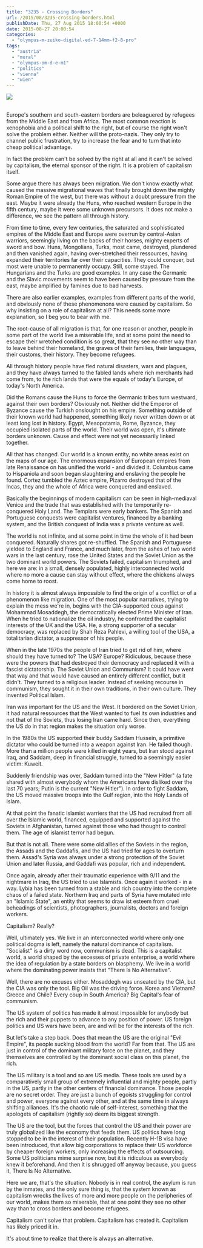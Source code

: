 ```yaml
---
title: "3235 - Crossing Borders"
url: /2015/08/3235-crossing-borders.html
publishDate: Thu, 27 Aug 2015 18:00:54 +0000
date: 2015-08-27 20:00:54
categories: 
  - "olympus-m-zuiko-digital-ed-7-14mm-f2-8-pro"
tags: 
  - "austria"
  - "mural"
  - "olympus-om-d-e-m1"
  - "politics"
  - "vienna"
  - "wien"
---
```

<div class="container">
<div class="center"><a target="_blank" href="https://d25zfm9zpd7gm5.cloudfront.net/1200x1200/2015/20150705_140310_lr.jpg"><img class="webfeedsFeaturedVisual" src="https://d25zfm9zpd7gm5.cloudfront.net/0600x0600/2015/20150705_140310_lr.jpg" /></a></div>
</div>
<br />

Europe's southern and south-eastern borders are beleaguered by refugees from the Middle East and from Africa. The most common reaction is xenophobia and a political shift to the right, but of course the right won't solve the problem either. Neither will the proto-nazis. They only try to channel public frustration, try to increase the fear and to turn that into cheap political advantage.

In fact the problem can't be solved by the right at all and it can't be solved by capitalism, the eternal sponsor of the right. It is a problem of capitalism itself. 

Some argue there has always been migration. We don't know exactly what caused the massive migrational waves that finally brought down the mighty Roman Empire of the west, but there was without a doubt pressure from the east. Maybe it were already the Huns, who reached western Europe in the fifth century, maybe it were some unknown precursors. It does not make a difference, we see the pattern all through history.

From time to time, every few centuries, the saturated and sophisticated empires of the Middle East and Europe were overrun by central-Asian warriors, seemingly living on the backs of their horses, mighty experts of sword and bow. Huns, Mongolians, Turks, most came, destroyed, plundered and then vanished again, having over-stretched their ressources, having expanded their territories far over their capacities. They could conquer, but most were unable to permanently occupy. Still, some stayed. The Hungarians and the Turks are good examples. In any case the Germanic and the Slavic movements seem to have been caused by pressure from the east, maybe amplified by famines due to bad harvests.

There are also earlier examples, examples from different parts of the world, and obviously none of these phenomenons were caused by capitalism. So why insisting on a role of capitalism at all? This needs some more explanation, so I beg you to bear with me.

The root-cause of all migration is that, for one reason or another, people in some part of the world live a miserable life, and at some point the need to escape their wretched condition is so great, that they see no other way than to leave behind their homeland, the graves of their families, their languages, their customs, their history. They become refugees.

All through history people have fled natural disasters, wars and plagues, and they have always turned to the fabled lands where rich merchants had come from, to the rich lands that were the equals of today's Europe, of today's North America. 

Did the Romans cause the Huns to force the Germanic tribes turn westward, against their own borders? Obviously not. Neither did the Emperor of Byzance cause the Turkish onslought on his empire. Something outside of their known world had happened, something likely never written down or at least long lost in history. Egypt, Mesopotamia, Rome, Byzance, they occupied isolated parts of the world. Their world was open, it's ultimate borders unknown. Cause and effect were not yet necessarily linked together.

All that has changed. Our world is a known entity, no white areas exist on the maps of our age. The enormous expansion of European empires from late Renaissance on has unified the world - and divided it. Columbus came to Hispaniola and soon began slaughtering and enslaving the people he found. Cortez tumbled the Aztec empire, Pizarro destroyed that of the Incas, they and the whole of Africa were conquered and enslaved.

Basically the beginnings of modern capitalism can be seen in high-mediaval Venice and the trade that was established with the temporarily re-conquered Holy Land. The Templars were early bankers. The Spanish and Portuguese conquests were capitalist ventures, financed by a banking system, and the British conquest of India was a private venture as well.

The world is not infinite, and at some point in time the whole of it had been conquered. Naturally shares got re-shuffled. The Spanish and Portuguese yielded to England and France, and much later, from the ashes of two world wars in the last century, rose the United States and the Soviet Union as the two dominant world powers. The Soviets failed, capitalism triumphed, and here we are: in a small, densely populated, highly interconnected world where no more a cause can stay without effect, where the chickens always come home to roost.

In history it is almost always impossible to find the origin of a conflict or of a phenomenon like migration. One of the most popular narratives, trying to explain the mess we're in, begins with the CIA-supported coup against Mohammad Mosaddegh, the democratically elected Prime Minister of Iran. When he tried to nationalize the oil industry, he confronted the capitalist interests of the UK and the USA. He, a strong supporter of a secular democracy, was replaced by Shah Reza Pahlevi, a willing tool of the USA, a totalitarian dictator, a suppressor of his people. 

When in the late 1970s the people of Iran tried to get rid of him, where should they have turned to? The USA? Europe? Ridiculous, because these were the powers that had destroyed their democracy and replaced it with a fascist dictatorship. The Soviet Union and Communism? It could have went that way and that would have caused an entirely different conflict, but it didn't. They turned to a religious leader. Instead of seeking recourse in communism, they sought it in their own traditions, in their own culture. They invented Political Islam.

Iran was important for the US and the West. It bordered on the Soviet Union, it had natural ressources that the West wanted to fuel its own industries and not that of the Soviets, thus losing Iran came hard. Since then, everything the US do in that region makes the situation only worse.

In the 1980s the US supported their buddy Saddam Hussein, a primitive dictator who could be turned into a weapon against Iran. He failed though. More than a million people were killed in eight years, but Iran stood against Iraq, and Saddam, deep in financial struggle, turned to a seemingly easier victim: Kuweit.

Suddenly friendship was over, Saddam turned into the "New Hitler" (a fate shared with almost everybody whom the Americans have disliked over the last 70 years; Putin is the current "New Hitler"). In order to fight Saddam, the US moved massive troops into the Gulf region, into the Holy Lands of Islam.

At that point the fanatic islamist warriers that the US had recruited from all over the Islamic world, financed, equipped and supported against the Soviets in Afghanistan, turned against those who had thought to control them. The age of islamist terror had begun.

But that is not all. There were some old allies of the Soviets in the region, the Assads and the Gaddafis, and the US had tried for ages to overturn them. Assad's Syria was always under a strong protection of the Soviet Union and later Russia, and Gaddafi was popular, rich  and independent. 

Once again, already after their traumatic experience with 9/11 and the nightmare in Iraq, the US tried to use Islamists. Once again it worked - in a way. Lybia has been turned from a stable and rich country into the complete chaos of a failed state. Northern Iraq and parts of Syria have mutated into an "Islamic State", an entity that seems to draw ist esteem from cruel beheadings of scientists, photographers, journalists, doctors and foreign workers.

Capitalism? Really? 

Well, ultimately yes. We live in an interconnected world where only one political dogma is left, namely the natural dominance of capitalism. "Socialist" is a dirty word now, communism is dead. This is a capitalist world, a world shaped by the excesses of private enterprise, a world where the idea of regulation by a state borders on blasphemy. We live in a world where the dominating power insists that "There Is No Alternative". 

Well, there are no excuses either. Mosaddegh was unseated by the CIA, but the CIA was only the tool. Big Oil was the driving force. Korea and Vietnam? Greece and Chile? Every coup in South America? Big Capital's fear of communism.

The US system of politics has made it almost impossible for anybody but the rich and their puppets to advance to any position of power. US foreign politics and US wars have been, are and will be for the interests of the rich.

But let's take a step back. Does that mean the US are the original "Evil Empire", its people sucking blood from the world? Far from that. The US are just in control of the dominant military force on the planet, and they themselves are controlled by the dominant social class on this planet, the rich. 

The US military is a tool and so are US media. These tools are used by a comparatively small group of extremely influential and mighty people, partly in the US, partly in the other centers of financial dominance. Those people are no secret order. They are just a bunch of egoists struggling for control and power, everyone against every other, and at the same time in always shifting alliances. It's the chaotic rule of self-interest, something that the apologets of capitalism (rightly so) deem its biggest strength.

The US are the tool, but the forces that control the US and their power are truly globalized like the economy that feeds them. US politics have long stopped to be in the interest of their population. Recently H-1B visa have been introduced, that allow big corporations to replace their US workforce by cheaper foreign workers, only increasing the effects of outsourcing. Some US politicians mime surprise now, but it is ridiculous as everybody knew it beforehand. And then it is shrugged off anyway because, you guess it, There Is No Alternative.

Here we are, that's the situation. Nobody is in real control, the asylum is run by the inmates, and the only sure thing is, that the system known as capitalism wrecks the lives of more and more people on the peripheries of our world, makes them so miserable, that at one point they see no other way than to cross borders and become refugees. 

Capitalism can't solve that problem. Capitalism has created it. Capitalism has likely priced it in.

It's about time to realize that there is always an alternative.
